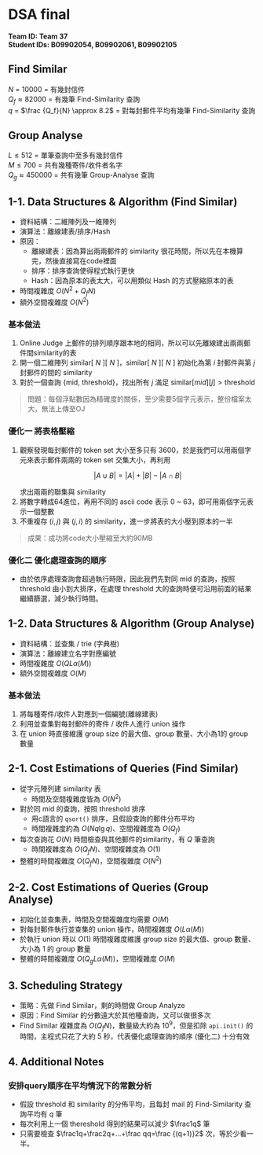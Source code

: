 # DSA final

**Team ID: Team 37**  
**Student IDs: B09902054, B09902061, B09902105**

## Find Similar

$N$ = $10000$ = 有幾封信件  
$Q_f\approx82000$ = 有幾筆 Find-Similarity 查詢  
$q$ = $\frac {Q_f}{N} \approx 8.2$ = 對每封郵件平均有幾筆 Find-Similarity 查詢

## Group Analyse

$L \leq 512$ = 單筆查詢中至多有幾封信件  
$M \leq 700$ = 共有幾種寄件/收件者名字  
$Q_g\approx450000$ = 共有幾筆 Group-Analyse 查詢

## 1-1. Data Structures & Algorithm (Find Similar)

* 資料結構：二維陣列及一維陣列
* 演算法：離線建表/排序/Hash
* 原因：
    * 離線建表：因為算出兩兩郵件的 similarity 很花時間，所以先在本機算完，然後直接寫在code裡面
    * 排序：排序查詢使得程式執行更快
    * Hash：因為原本的表太大，可以用類似 Hash 的方式壓縮原本的表
* 時間複雜度 $O(N^2+Q_fN)$
* 額外空間複雜度 $O(N^2)$

### 基本做法
1. Online Judge 上郵件的排列順序跟本地的相同，所以可以先離線建出兩兩郵件間similarity的表
2. 開一個二維陣列 similar[ $N$ ][ $N$ ]，similar[ $N$ ][ $N$ ] 初始化為第 $i$ 封郵件與第 $j$ 封郵件的間的 similarity
3. 對於一個查詢 {mid, threshold}，找出所有 $j$ 滿足 $\text{similar}[mid][j]>\text{threshold}$

> 問題：每個浮點數因為精確度的關係，至少需要5個字元表示，整份檔案太大，無法上傳至OJ

### 優化一 將表格壓縮
1. 觀察發現每封郵件的 token set 大小至多只有 3600，於是我們可以用兩個字元來表示郵件兩兩的 token set 交集大小，再利用  
    ```math
    |A\cup B|=|A|+|B|-|A\cap B|
    ```
    求出兩兩的聯集與 similarity
2. 將數字轉成64進位，再用不同的 ascii code 表示 0 ~ 63，即可用兩個字元表示一個整數
3. 不重複存 $(i,j)$ 與 $(j,i)$ 的 similarity，進一步將表的大小壓到原本的一半

> 成果：成功將code大小壓縮至大約90MB


### 優化二 優化處理查詢的順序
* 由於依序處理查詢會超過執行時限，因此我們先對同 mid 的查詢，按照 threshold 由小到大排序，在處理 threshold 大的查詢時便可沿用前面的結果繼續篩選，減少執行時間。

## 1-2. Data Structures & Algorithm (Group Analyse)

* 資料結構：並查集 / trie (字典樹)
* 演算法：離線建立名字對應編號
* 時間複雜度 $O(QL\alpha(M))$
* 額外空間複雜度 $O(M)$

### 基本做法
1. 將每種寄件/收件人對應到一個編號(離線建表)
2. 利用並查集對每封郵件的寄件 / 收件人進行 union 操作
3. 在 union 時直接維護 group size 的最大值、group 數量、大小為1的 group 數量

## 2-1. Cost Estimations of Queries (Find Similar)

- 從字元陣列建 similarity 表
    - 時間及空間複雜度皆為 $O(N^2)$
- 對於同 mid 的查詢，按照 threshold 排序
    - 用c語言的 `qsort()` 排序，且假設查詢的郵件分布平均
    - 時間複雜度約為 $O(Nq\lg q)$、空間複雜度為 $O(Q_f)$
- 每次查詢花 $O(N)$ 時間檢查與其他郵件的similarity，有 $Q$ 筆查詢
    - 時間複雜度為 $O(Q_fN)$、空間複雜度為 $O(1)$
- 整體的時間複雜度 $O(Q_fN)$，空間複雜度 $O(N^2)$

## 2-2. Cost Estimations of Queries (Group Analyse)

- 初始化並查集表，時間及空間複雜度均需要 $O(M)$
- 對每封郵件執行並查集的 union 操作，時間複雜度 $O(L\alpha(M))$
- 於執行 union 時以 $O(1)$ 時間複雜度維護 group size 的最大值、group 數量、大小為 1 的 group 數量
- 整體的時間複雜度 $O(Q_gL\alpha(M))$，空間複雜度 $O(M)$

## 3. Scheduling Strategy
- 策略：先做 Find Similar，剩的時間做 Group Analyze
- 原因：Find Similar 的分數遠大於其他種查詢，又可以做很多次
- Find Similar 複雜度為 $O(Q_fN)$，數量級大約為 $10^9$，但是扣除 `api.init()` 的時間，主程式只花了大約 5 秒，代表優化處理查詢的順序 (優化二) 十分有效

## 4. Additional Notes 

### 安排query順序在平均情況下的常數分析
- 假設 threshold 和 similarity 的分佈平均，且每封 mail 的 Find-Similarity 查詢平均有 $q$ 筆
- 每次利用上一個 thereshold 得到的結果可以減少 $\frac1q$ 筆
- 只需要檢查 $\frac1q+\frac2q+...+\frac qq=\frac {(q+1)}2$ 次，等於少看一半。
